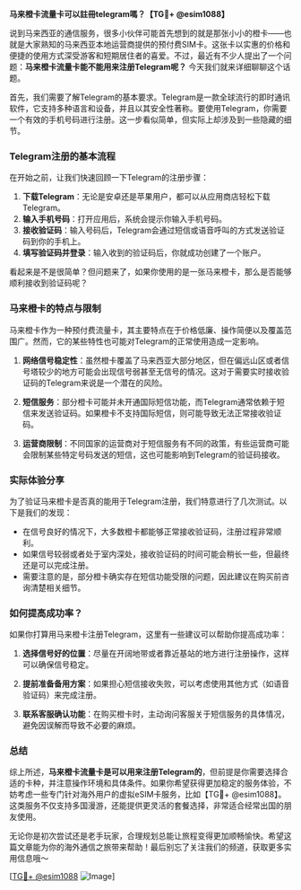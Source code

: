 **马来橙卡流量卡可以註冊telegram嗎？【TG💪+ @esim1088】**

说到马来西亚的通信服务，很多小伙伴可能首先想到的就是那张小小的橙卡——也就是大家熟知的马来西亚本地运营商提供的预付费SIM卡。这张卡以实惠的价格和便捷的使用方式深受游客和短期居住者的喜爱。不过，最近有不少人提出了一个问题：**马来橙卡流量卡能不能用来注册Telegram呢？** 今天我们就来详细聊聊这个话题。

首先，我们需要了解Telegram的基本要求。Telegram是一款全球流行的即时通讯软件，它支持多种语言和设备，并且以其安全性著称。要使用Telegram，你需要一个有效的手机号码进行注册。这一步看似简单，但实际上却涉及到一些隐藏的细节。

### Telegram注册的基本流程

在开始之前，让我们快速回顾一下Telegram的注册步骤：

1. **下载Telegram**：无论是安卓还是苹果用户，都可以从应用商店轻松下载Telegram。
2. **输入手机号码**：打开应用后，系统会提示你输入手机号码。
3. **接收验证码**：输入号码后，Telegram会通过短信或语音呼叫的方式发送验证码到你的手机上。
4. **填写验证码并登录**：输入收到的验证码后，你就成功创建了一个账户。

看起来是不是很简单？但问题来了，如果你使用的是一张马来橙卡，那么是否能够顺利接收到验证码呢？

### 马来橙卡的特点与限制

马来橙卡作为一种预付费流量卡，其主要特点在于价格低廉、操作简便以及覆盖范围广。然而，它的某些特性也可能对Telegram的正常使用造成一定影响。

1. **网络信号稳定性**：虽然橙卡覆盖了马来西亚大部分地区，但在偏远山区或者信号塔较少的地方可能会出现信号弱甚至无信号的情况。这对于需要实时接收验证码的Telegram来说是一个潜在的风险。
   
2. **短信服务**：部分橙卡可能并未开通国际短信功能，而Telegram通常依赖于短信来发送验证码。如果橙卡不支持国际短信，则可能导致无法正常接收验证码。
   
3. **运营商限制**：不同国家的运营商对于短信服务有不同的政策，有些运营商可能会限制某些特定号码发送的短信，这也可能影响到Telegram的验证码接收。

### 实际体验分享

为了验证马来橙卡是否真的能用于Telegram注册，我们特意进行了几次测试。以下是我们的发现：

- 在信号良好的情况下，大多数橙卡都能够正常接收验证码，注册过程非常顺利。
- 如果信号较弱或者处于室内深处，接收验证码的时间可能会稍长一些，但最终还是可以完成注册。
- 需要注意的是，部分橙卡确实存在短信功能受限的问题，因此建议在购买前咨询清楚相关细节。

### 如何提高成功率？

如果你打算用马来橙卡注册Telegram，这里有一些建议可以帮助你提高成功率：

1. **选择信号好的位置**：尽量在开阔地带或者靠近基站的地方进行注册操作，这样可以确保信号稳定。
   
2. **提前准备备用方案**：如果担心短信接收失败，可以考虑使用其他方式（如语音验证码）来完成注册。
   
3. **联系客服确认功能**：在购买橙卡时，主动询问客服关于短信服务的具体情况，避免因误解而导致不必要的麻烦。

### 总结

综上所述，**马来橙卡流量卡是可以用来注册Telegram的**，但前提是你需要选择合适的卡种，并注意操作环境和具体条件。如果你希望获得更加稳定的服务体验，不妨考虑一些专门针对海外用户的虚拟eSIM卡服务，比如【TG💪+ @esim1088】。这类服务不仅支持多国漫游，还能提供更灵活的套餐选择，非常适合经常出国的朋友使用。

无论你是初次尝试还是老手玩家，合理规划总能让旅程变得更加顺畅愉快。希望这篇文章能为你的海外通信之旅带来帮助！最后别忘了关注我们的频道，获取更多实用信息哦～

[[TG💪+ @esim1088](https://t.me/s/esim1088) ![Image](https://i.postimg.cc/4NQfJmqS/Snipaste-2025-05-13-00-14-12.png)]